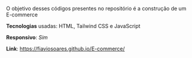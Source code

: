 O objetivo desses códigos presentes no repositório é a construção de um E-commerce

**Tecnologias** usadas: HTML, Tailwind CSS e JavaScript

**Responsivo**: *Sim*

**Link**: https://fiaviosoares.github.io/E-commerce/

